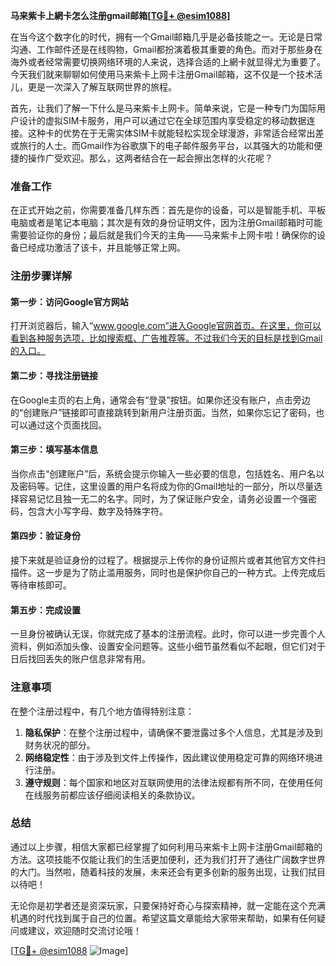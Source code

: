 **马来紫卡上網卡怎么注册gmail邮箱[[TG💪+ @esim1088](https://t.me/s/esim1088)]**

在当今这个数字化的时代，拥有一个Gmail邮箱几乎是必备技能之一。无论是日常沟通、工作邮件还是在线购物，Gmail都扮演着极其重要的角色。而对于那些身在海外或者经常需要切换网络环境的人来说，选择合适的上網卡就显得尤为重要了。今天我们就来聊聊如何使用马来紫卡上网卡注册Gmail邮箱，这不仅是一个技术活儿，更是一次深入了解互联网世界的旅程。

首先，让我们了解一下什么是马来紫卡上网卡。简单来说，它是一种专门为国际用户设计的虚拟SIM卡服务，用户可以通过它在全球范围内享受稳定的移动数据连接。这种卡的优势在于无需实体SIM卡就能轻松实现全球漫游，非常适合经常出差或旅行的人士。而Gmail作为谷歌旗下的电子邮件服务平台，以其强大的功能和便捷的操作广受欢迎。那么，这两者结合在一起会擦出怎样的火花呢？

### 准备工作

在正式开始之前，你需要准备几样东西：首先是你的设备，可以是智能手机、平板电脑或者是笔记本电脑；其次是有效的身份证明文件，因为注册Gmail邮箱时可能需要验证你的身份；最后就是我们今天的主角——马来紫卡上网卡啦！确保你的设备已经成功激活了该卡，并且能够正常上网。

### 注册步骤详解

#### 第一步：访问Google官方网站
打开浏览器后，输入“www.google.com”进入Google官网首页。在这里，你可以看到各种服务选项，比如搜索框、广告推荐等。不过我们今天的目标是找到Gmail的入口。

#### 第二步：寻找注册链接
在Google主页的右上角，通常会有“登录”按钮。如果你还没有账户，点击旁边的“创建账户”链接即可直接跳转到新用户注册页面。当然，如果你忘记了密码，也可以通过这个页面找回。

#### 第三步：填写基本信息
当你点击“创建账户”后，系统会提示你输入一些必要的信息，包括姓名、用户名以及密码等。记住，这里设置的用户名将成为你的Gmail地址的一部分，所以尽量选择容易记忆且独一无二的名字。同时，为了保证账户安全，请务必设置一个强密码，包含大小写字母、数字及特殊字符。

#### 第四步：验证身份
接下来就是验证身份的过程了。根据提示上传你的身份证照片或者其他官方文件扫描件。这一步是为了防止滥用服务，同时也是保护你自己的一种方式。上传完成后等待审核即可。

#### 第五步：完成设置
一旦身份被确认无误，你就完成了基本的注册流程。此时，你可以进一步完善个人资料，例如添加头像、设置安全问题等。这些小细节虽然看似不起眼，但它们对于日后找回丢失的账户信息非常有用。

### 注意事项

在整个注册过程中，有几个地方值得特别注意：

1. **隐私保护**：在整个注册过程中，请确保不要泄露过多个人信息，尤其是涉及到财务状况的部分。
2. **网络稳定性**：由于涉及到文件上传操作，因此建议使用稳定可靠的网络环境进行注册。
3. **遵守规则**：每个国家和地区对互联网使用的法律法规都有所不同，在使用任何在线服务前都应该仔细阅读相关的条款协议。

### 总结

通过以上步骤，相信大家都已经掌握了如何利用马来紫卡上网卡注册Gmail邮箱的方法。这项技能不仅能让我们的生活更加便利，还为我们打开了通往广阔数字世界的大门。当然啦，随着科技的发展，未来还会有更多创新的服务出现，让我们拭目以待吧！

无论你是初学者还是资深玩家，只要保持好奇心与探索精神，就一定能在这个充满机遇的时代找到属于自己的位置。希望这篇文章能给大家带来帮助，如果有任何疑问或建议，欢迎随时交流讨论哦！

[[TG💪+ @esim1088](https://t.me/s/esim1088) ![Image](https://i.postimg.cc/4NQfJmqS/Snipaste-2025-05-13-00-14-12.png)]